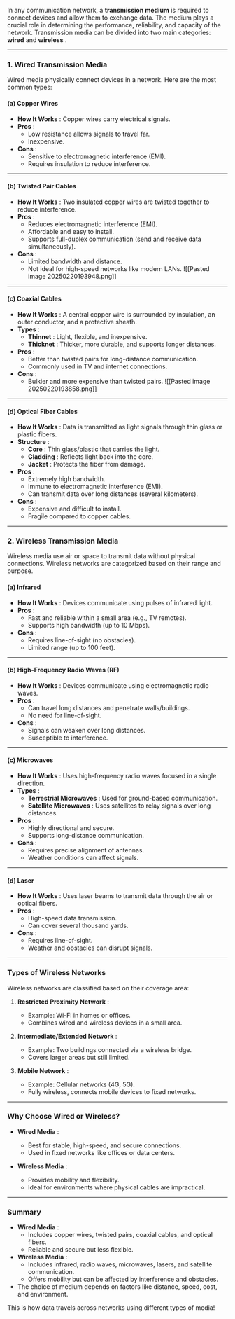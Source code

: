 In any communication network, a **transmission medium** is required to connect devices and allow them to exchange data. The medium plays a crucial role in determining the performance, reliability, and capacity of the network. Transmission media can be divided into two main categories: **wired** and **wireless** .

---
### 1. **Wired Transmission Media**

Wired media physically connect devices in a network. Here are the most common types:
#### **(a) Copper Wires**

- **How It Works** : Copper wires carry electrical signals.
- **Pros** :
    - Low resistance allows signals to travel far.
    - Inexpensive.
- **Cons** :
    - Sensitive to electromagnetic interference (EMI).
    - Requires insulation to reduce interference.

---
#### **(b) Twisted Pair Cables**

- **How It Works** : Two insulated copper wires are twisted together to reduce interference.
- **Pros** :
    - Reduces electromagnetic interference (EMI).
    - Affordable and easy to install.
    - Supports full-duplex communication (send and receive data simultaneously).
- **Cons** :
    - Limited bandwidth and distance.
    - Not ideal for high-speed networks like modern LANs.
![[Pasted image 20250220193948.png]]
---
#### **(c) Coaxial Cables**

- **How It Works** : A central copper wire is surrounded by insulation, an outer conductor, and a protective sheath.
- **Types** :
    - **Thinnet** : Light, flexible, and inexpensive.
    - **Thicknet** : Thicker, more durable, and supports longer distances.
- **Pros** :
    - Better than twisted pairs for long-distance communication.
    - Commonly used in TV and internet connections.
- **Cons** :
    - Bulkier and more expensive than twisted pairs.
![[Pasted image 20250220193858.png]]
---
#### **(d) Optical Fiber Cables**

- **How It Works** : Data is transmitted as light signals through thin glass or plastic fibers.
- **Structure** :
    - **Core** : Thin glass/plastic that carries the light.
    - **Cladding** : Reflects light back into the core.
    - **Jacket** : Protects the fiber from damage.
- **Pros** :
    - Extremely high bandwidth.
    - Immune to electromagnetic interference (EMI).
    - Can transmit data over long distances (several kilometers).
- **Cons** :
    - Expensive and difficult to install.
    - Fragile compared to copper cables.

---
### 2. **Wireless Transmission Media**

Wireless media use air or space to transmit data without physical connections. Wireless networks are categorized based on their range and purpose.

#### **(a) Infrared**

- **How It Works** : Devices communicate using pulses of infrared light.
- **Pros** :
    - Fast and reliable within a small area (e.g., TV remotes).
    - Supports high bandwidth (up to 10 Mbps).
- **Cons** :
    - Requires line-of-sight (no obstacles).
    - Limited range (up to 100 feet).

---
#### **(b) High-Frequency Radio Waves (RF)**

- **How It Works** : Devices communicate using electromagnetic radio waves.
- **Pros** :
    - Can travel long distances and penetrate walls/buildings.
    - No need for line-of-sight.
- **Cons** :
    - Signals can weaken over long distances.
    - Susceptible to interference.

---
#### **(c) Microwaves**

- **How It Works** : Uses high-frequency radio waves focused in a single direction.
- **Types** :
    - **Terrestrial Microwaves** : Used for ground-based communication.
    - **Satellite Microwaves** : Uses satellites to relay signals over long distances.
- **Pros** :
    - Highly directional and secure.
    - Supports long-distance communication.
- **Cons** :
    - Requires precise alignment of antennas.
    - Weather conditions can affect signals.

---
#### **(d) Laser**

- **How It Works** : Uses laser beams to transmit data through the air or optical fibers.
- **Pros** :
    - High-speed data transmission.
    - Can cover several thousand yards.
- **Cons** :
    - Requires line-of-sight.
    - Weather and obstacles can disrupt signals.

---
### Types of Wireless Networks

Wireless networks are classified based on their coverage area:

1. **Restricted Proximity Network** :
    
    - Example: Wi-Fi in homes or offices.
    - Combines wired and wireless devices in a small area.
2. **Intermediate/Extended Network** :
    
    - Example: Two buildings connected via a wireless bridge.
    - Covers larger areas but still limited.
3. **Mobile Network** :
    
    - Example: Cellular networks (4G, 5G).
    - Fully wireless, connects mobile devices to fixed networks.

---
### Why Choose Wired or Wireless?

- **Wired Media** :
    
    - Best for stable, high-speed, and secure connections.
    - Used in fixed networks like offices or data centers.
- **Wireless Media** :
    
    - Provides mobility and flexibility.
    - Ideal for environments where physical cables are impractical.

---
### Summary

- **Wired Media** :
    - Includes copper wires, twisted pairs, coaxial cables, and optical fibers.
    - Reliable and secure but less flexible.
- **Wireless Media** :
    - Includes infrared, radio waves, microwaves, lasers, and satellite communication.
    - Offers mobility but can be affected by interference and obstacles.
- The choice of medium depends on factors like distance, speed, cost, and environment.

This is how data travels across networks using different types of media!